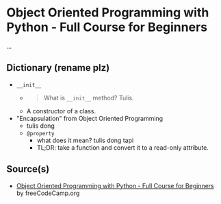 # Object Oriented Programming with Python - Full Course for Beginners

...

## Dictionary (rename plz)

- `__init__`
  - > What is `__init__` method? Tulis.
  - A constructor of a class.
- "Encapsulation" from Object Oriented Programming
  - tulis dong
  - `@property`
    - what does it mean? tulis dong tapi
    - TL;DR: take a function and convert it to a read-only attribute.

## Source(s)

- [Object Oriented Programming with Python - Full Course for Beginners](https://www.youtube.com/watch?v=Ej_02ICOIgs) by freeCodeCamp.org
